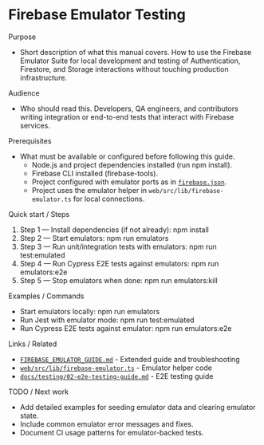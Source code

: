 # Firebase Emulator Testing

Purpose
- Short description of what this manual covers.
  How to use the Firebase Emulator Suite for local development and testing of Authentication, Firestore, and Storage interactions without touching production infrastructure.

Audience
- Who should read this.
  Developers, QA engineers, and contributors writing integration or end-to-end tests that interact with Firebase services.

Prerequisites
- What must be available or configured before following this guide.
  - Node.js and project dependencies installed (run npm install).
  - Firebase CLI installed (firebase-tools).
  - Project configured with emulator ports as in [`firebase.json`](firebase.json:1).
  - Project uses the emulator helper in `web/src/lib/firebase-emulator.ts` for local connections.

Quick start / Steps
1. Step 1 — Install dependencies (if not already): npm install
2. Step 2 — Start emulators: npm run emulators
3. Step 3 — Run unit/integration tests with emulators: npm run test:emulated
4. Step 4 — Run Cypress E2E tests against emulators: npm run emulators:e2e
5. Step 5 — Stop emulators when done: npm run emulators:kill

Examples / Commands
- Start emulators locally:
  npm run emulators
- Run Jest with emulator mode:
  npm run test:emulated
- Run Cypress E2E tests against emulator:
  npm run emulators:e2e

Links / Related
- [`FIREBASE_EMULATOR_GUIDE.md`](FIREBASE_EMULATOR_GUIDE.md:1) - Extended guide and troubleshooting
- [`web/src/lib/firebase-emulator.ts`](web/src/lib/firebase-emulator.ts:1) - Emulator helper code
- [`docs/testing/02-e2e-testing-guide.md`](docs/testing/02-e2e-testing-guide.md:1) - E2E testing guide

TODO / Next work
- Add detailed examples for seeding emulator data and clearing emulator state.
- Include common emulator error messages and fixes.
- Document CI usage patterns for emulator-backed tests.